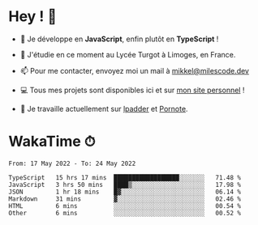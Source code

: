 # Hey ! 🌃

- 🔭 Je développe en **JavaScript**, enfin plutôt en **TypeScript** !

- 🌱 J'étudie en ce moment au Lycée Turgot à Limoges, en France.

- 📫 Pour me contacter, envoyez moi un mail à <a href="mailto:mikkel@milescode.dev">mikkel@milescode.dev</a>

- 💻 Tous mes projets sont disponibles ici et sur <a href="https://www.vexcited.ml">mon site personnel</a> !

- 👀 Je travaille actuellement sur [lpadder](https://github.com/Vexcited/lpadder) et [Pornote](https://github.com/Vexcited/Pornote).

# WakaTime ⏱

<!--START_SECTION:waka-->

```text
From: 17 May 2022 - To: 24 May 2022

TypeScript   15 hrs 17 mins  ██████████████████░░░░░░░   71.48 %
JavaScript   3 hrs 50 mins   ████▒░░░░░░░░░░░░░░░░░░░░   17.98 %
JSON         1 hr 18 mins    █▓░░░░░░░░░░░░░░░░░░░░░░░   06.14 %
Markdown     31 mins         ▓░░░░░░░░░░░░░░░░░░░░░░░░   02.46 %
HTML         6 mins          ░░░░░░░░░░░░░░░░░░░░░░░░░   00.54 %
Other        6 mins          ░░░░░░░░░░░░░░░░░░░░░░░░░   00.52 %
```

<!--END_SECTION:waka-->
